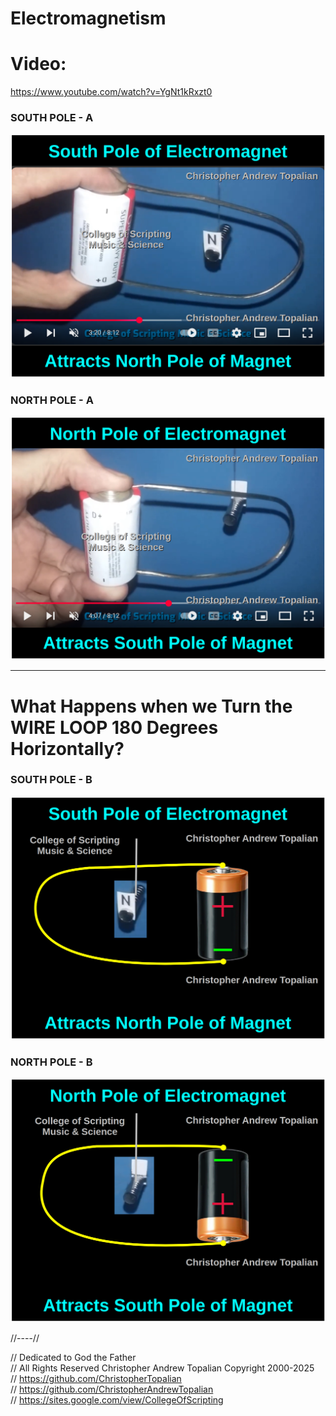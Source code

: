 # Electromagnetism

# Video:
https://www.youtube.com/watch?v=YgNt1kRxzt0 

### SOUTH POLE - A
![South Pole - A](textures/south_pole_a.png)  

### NORTH POLE - A
![North Pole - A](textures/north_pole_a.png)  

---

# What Happens when we Turn the WIRE LOOP 180 Degrees Horizontally?

### SOUTH POLE - B
![South Pole - B](textures/south_pole_b.png)  

### NORTH POLE - B
![North Pole - B](textures/north_pole_b.png)  

//----//

// Dedicated to God the Father  
// All Rights Reserved Christopher Andrew Topalian Copyright 2000-2025  
// https://github.com/ChristopherTopalian  
// https://github.com/ChristopherAndrewTopalian  
// https://sites.google.com/view/CollegeOfScripting  

